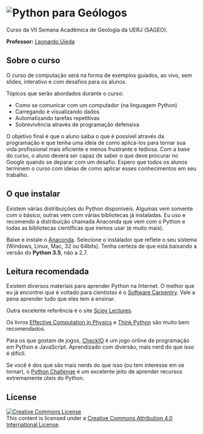 # ![Python para Geólogos](https://raw.githubusercontent.com/leouieda/python-geologia-2016/master/images/banner.png)

Curso da VII Semana Acadêmica de Geologia da UERJ (SAGEO).

**Professor:** [Leonardo Uieda](http://www.leouieda.com)


## Sobre o curso

O curso de computação será na forma de exemplos guiados, ao vivo, sem slides,
interativo e com desafios para os alunos.

Tópicos que serão abordados durante o curso:

* Como se comunicar com um computador (na linguagem Python)
* Carregando e visualizando dados
* Automatizando tarefas repetitivas
* Sobrevivência através de programação defensiva

O objetivo final é que o aluno saiba o que é possível através da programação e
que tenha uma ideia de como aplicá-los para tornar sua vida profissional mais
eficiente e menos frustrante e tediosa. Com a base do curso, o aluno deverá ser
capaz de saber o que deve procurar no Google quando se deparar com um desafio.
Espero que todos os alunos terminem o curso com ideias de como aplicar esses
conhecimentos em seu trabalho.


## O que instalar

Existem várias distribuições do Python disponíveis. Algumas vem somente com o
básico, outras vem com várias bibliotecas já instaladas. Eu uso e recomendo a
distribuição chamada Anaconda que vem com o Python e todas as bibliotecas
científicas que iremos usar (e muito mais).

Baixe e instale o [Anaconda](http://continuum.io/downloads).  Selecione o
instalador que reflete o seu sistema (Windows, Linux, Mac, 32 ou 64bits).
Tenha certeza de que está baixando a versão do **Python 3.5**, não a 2.7.


## Leitura recomendada

Existem diversos materiais para aprender Python na Internet. O melhor que eu já
encontrei que é voltado para cientistas é o
[Software Carpentry](http://software-carpentry.org/). Vale a pena aprender tudo
que eles tem a ensinar.

Outra excelente referência é o site
[Scipy Lectures](http://www.scipy-lectures.org/).

Os livros
[Effective Computation in Physics](http://shop.oreilly.com/product/0636920033424.do)
e [Think Python](http://shop.oreilly.com/product/0636920045267.do) são muito
bem recomendados.

Para os que gostam de jogos, [CheckIO](https://checkio.org/) é um jogo online
de programação em Python e JavaScript. Aprendizado com diversão, mais nerd do
que isso é difícil.

Se você é dos que são mais nerds do que isso (ou tem interesse em se tornar),
o [Python Challenge](http://www.pythonchallenge.com/) é um excelente jeito de
aprender recursos extremamente úteis do Python.



## License

<a rel="license" href="http://creativecommons.org/licenses/by/4.0/"><img alt="Creative Commons License" style="border-width:0" src="https://i.creativecommons.org/l/by/4.0/88x31.png" /></a><br />This content is licensed under a
<a rel="license" href="http://creativecommons.org/licenses/by/4.0/">Creative Commons Attribution 4.0 International License</a>.
